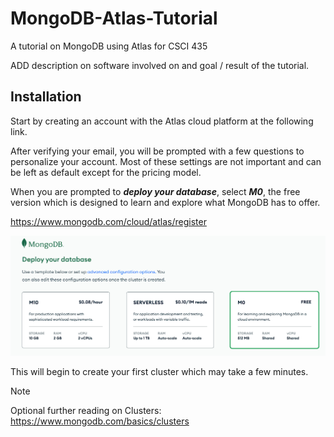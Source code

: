 # MongoDB-Atlas-Tutorial
A tutorial on MongoDB using Atlas for CSCI 435

ADD description on software involved on and goal / result of the tutorial.

## Installation

Start by creating an account with the Atlas cloud platform at the following link. 

After verifying your email, you will be prompted with a few questions to personalize your account. Most of these settings are not important and can be left as default except for the pricing model.

When you are prompted to ***deploy your database***, select ***M0***, the free version which is designed to learn and explore what MongoDB has to offer.

https://www.mongodb.com/cloud/atlas/register

![Atlas Setup](images/deploy_db.png)

This will begin to create your first cluster which may take a few minutes.

> [!NOTE]
> Optional further reading on Clusters: https://www.mongodb.com/basics/clusters

##